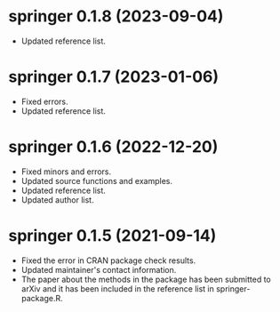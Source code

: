 # springer 0.1.8 (2023-09-04)
 * Updated reference list.

# springer 0.1.7 (2023-01-06)
 * Fixed errors.
 * Updated reference list.

# springer 0.1.6 (2022-12-20)
 * Fixed minors and errors.
 * Updated source functions and examples.
 * Updated reference list.
 * Updated author list.

# springer 0.1.5 (2021-09-14)
 * Fixed the error in CRAN package check results.
 * Updated maintainer's contact information.
 * The paper about the methods in the package has been submitted to arXiv and it has been included in the reference list in springer-package.R.

